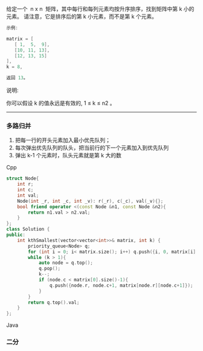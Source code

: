 给定一个  n x n  矩阵，其中每行和每列元素均按升序排序，找到矩阵中第 k 小的元素。
请注意，它是排序后的第 k 小元素，而不是第 k 个元素。

```cpp
示例:

matrix = [
   [ 1,  5,  9],
   [10, 11, 13],
   [12, 13, 15]
],
k = 8,

返回 13。
```

说明:

你可以假设 k 的值永远是有效的, 1 ≤ k ≤ n2 。

---

### 多路归并

1. 把每一行的开头元素加入最小优先队列；
2. 每次弹出优先队列的队头，把当前行的下一个元素加入到优先队列
3. 弹出 k-1 个元素时，队头元素就是第 k 大的数

Cpp

```cpp
struct Node{
    int r;
    int c;
    int val;
    Node(int _r, int _c, int _v): r(_r), c(_c), val(_v){};
    bool friend operator <(const Node &n1, const Node &n2){
        return n1.val > n2.val;
    }
};
class Solution {
public:
    int kthSmallest(vector<vector<int>>& matrix, int k) {
        priority_queue<Node> q;
        for (int i = 0; i< matrix.size(); i++) q.push({i, 0, matrix[i][0]});
        while (k > 1){
            auto node = q.top();
            q.pop();
            k--;
            if (node.c < matrix[0].size()-1){
                q.push({node.r, node.c+1, matrix[node.r][node.c+1]});
            }
        }
        return q.top().val;
    }
};
```

Java

### 二分
